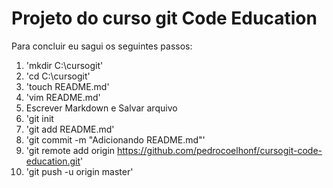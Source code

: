 # Projeto do curso git Code Education

Para concluir eu sagui os seguintes passos:

1. 'mkdir C:\cursogit'
2. 'cd C:\cursogit'
3. 'touch README.md'
4. 'vim README.md'
5. Escrever Markdown e Salvar arquivo
6. 'git init
7. 'git add README.md'
8. 'git commit -m "Adicionando README.md"'
9. 'git remote add origin https://github.com/pedrocoelhonf/cursogit-code-education.git'
10. 'git push -u origin master'